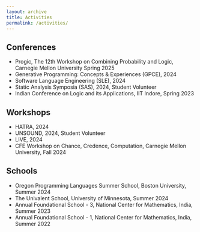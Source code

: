 ```yaml
---
layout: archive
title: Activities
permalink: /activities/
---
```


## Conferences
  - Progic, The 12th Workshop on Combining Probability and Logic, Carnegie Mellon University Spring 2025
  - Generative Programming: Concepts & Experiences (GPCE), 2024
  - Software Language Engineering (SLE), 2024
  - Static Analysis Symposia (SAS), 2024, Student Volunteer 
  - Indian Conference on Logic and its Applications, IIT Indore, Spring 2023  

## Workshops
  - HATRA, 2024
  - UNSOUND, 2024, Student Volunteer 
  - LIVE, 2024
  - CFE Workshop on Chance, Credence, Computation, Carnegie Mellon University, Fall 2024  

## Schools 
  - Oregon Programming Languages Summer School, Boston University, Summer 2024  
  - The Univalent School, University of Minnesota, Summer 2024  
  - Annual Foundational School - 3, National Center for Mathematics, India, Summer 2023  
  - Annual Foundational School - 1, National Center for Mathematics, India, Summer 2022 
  
